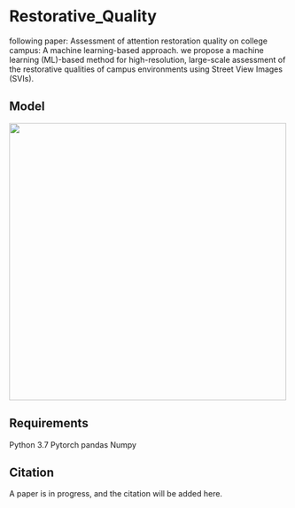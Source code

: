 # Restorative_Quality
following paper: Assessment of attention restoration quality on college campus: A machine learning-based approach.
we propose a machine learning (ML)-based method for high-resolution, large-scale assessment of the restorative qualities of campus environments using Street View Images (SVIs).
## Model
<img src="https://user-images.githubusercontent.com/108106537/232290829-d0f47e33-2f98-4cd9-863c-baa6e73ad80a.jpg" width = "500" >

## Requirements
Python 3.7
Pytorch
pandas
Numpy

## Citation
A paper is in progress, and the citation will be added here.
